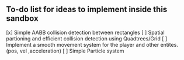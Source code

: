 ## To-do list for ideas to implement inside this sandbox

[x] Simple AABB collision detection between rectangles
[ ] Spatial partioning and efficient collision detection using Quadtrees/Grid
[ ] Implement a smooth movement system for the player and other entites. (pos, vel ,acceleration)
[ ] Simple Particle system








